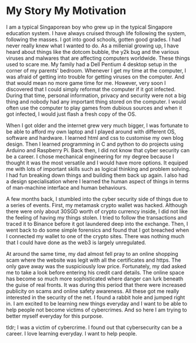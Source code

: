 # My Story My Motivation


I am a typical Singaporean boy who grew up in the typical Singapore education system. I have always cruised through life following the system, following the masses. I got into good schools, gotten good grades. I had never really knew what I wanted to do. As a millenial growing up, I have heard about things like the dotcom bubble, the y2k bug and the various viruses and malwares that are affecting computers worldwide. These things used to scare me. My family had a Dell Pentium 4 desktop setup in the corner of my parents' bedroom. Whenever I get my time at the computer, I was afraid of getting into trouble for getting viruses on the computer. And that would mean no more game time for me. However, very soon I discovered that I could simply reformat the computer if it got infected. During that time, personal information, privacy and security were not a big thing and nobody had any important thing stored on the computer. I would often use the computer to play games from dubious sources and when it got infected, I would just flash a fresh copy of the OS. 

When I got older and the internet grew very much bigger, I was fortunate to be able to afford my own laptop and I played around with different OS, software and hardware. I learned html and css to customise my own blog design. Then I learned programming in C and python to do projects using Arduino and Raspberry Pi. Back then, I did not know that cyber security can be a career. I chose mechanical engineering for my degree because I thought it was the most versatile and I would have more options. It equiped me with lots of important skills such as logical thinking and problem solving. I had fun breaking down things and building them back up again. I also had a design specialisation where I learned the human aspect of things in terms of man-machine interface and human behaviours.

A few months back, I stumbled into the cyber security side of things due to a series of events. First, my metamask crypto wallet was hacked. Although there were only about 30SGD worth of crypto currency inside, I did not like the feeling of having my things stolen. I tried to follow the transactions and traced it to Binance before it got laundered deep into the exchange. Then, I went back to do some simple forensics and found that I got breached when I connected my wallet to one of the crypto sites. There was nothing much that I could have done as the web3 is largely unregulated. 

At around the same time, my dad almost fell pray to an online shopping scam where the website was legit with all the certificates and https. The only gave away was the suspiciously low price. Fortunately, my dad asked me to take a look before entering his credit card details. The online space has become so much more sophisticated where danger can lurk beneath the guise of real fronts. It was during this period that there were increased publicity on scams and online safety awareness. All these got me really interested in the security of the net. I found a rabbit hole and jumped right in. I am excited to be learning new things everyday and I want to be able to help people not become victims of cybercrimes. And so here I am trying to better myself everyday for this purpose.

tldr; I was a victim of cybercrime. I found out that cybersecurity can be a career. I love learning everyday. I want to help people.

